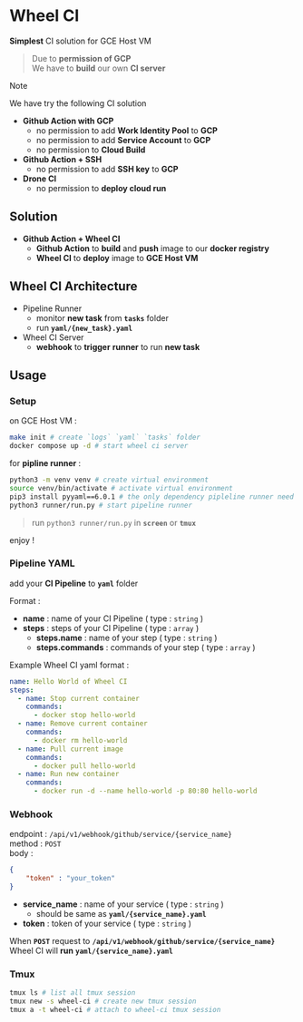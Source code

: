 # Wheel CI 

**Simplest** CI solution for GCE Host VM <br>

> Due to **permission of GCP** <br>
> We have to **build** our own **CI server** <br>

> [!NOTE]
> 
> We have try the following CI solution <br>
> - **Github Action with GCP**
>   - no permission to add **Work Identity Pool** to **GCP** <br>
>   - no permission to add **Service Account** to **GCP** <br>
>   - no permission to **Cloud Build** <br>
> - **Github Action + SSH**
>    - no permission to add **SSH key** to **GCP** <br>
> - **Drone CI**
>    - no permission to **deploy cloud run** <br>

## Solution

- **Github Action + Wheel CI**
  - **Github Action** to **build** and **push** image to our **docker registry** <br>
  - **Wheel CI** to **deploy** image to **GCE Host VM** <br>

## Wheel CI Architecture

- Pipeline Runner 
    - monitor **new task** from **`tasks`** folder
    - run **`yaml/{new_task}.yaml`**
- Wheel CI Server
    - **webhook** to **trigger** **runner** to run **new task**

## Usage

### Setup

on GCE Host VM : 
```bash
make init # create `logs` `yaml` `tasks` folder
docker compose up -d # start wheel ci server
```

for **pipline runner** : 
```bash
python3 -m venv venv # create virtual environment
source venv/bin/activate # activate virtual environment
pip3 install pyyaml==6.0.1 # the only dependency pipleline runner need
python3 runner/run.py # start pipeline runner
```
> run `python3 runner/run.py` in **`screen`** or **`tmux`** <br>

enjoy ! <br>

### Pipeline YAML

add your **CI Pipeline** to **`yaml`** folder <br>

Format : 
- **name** : name of your CI Pipeline ( type : `string` )
- **steps** : steps of your CI Pipeline ( type : `array` )
    - **steps.name** : name of your step ( type : `string` )
    - **steps.commands** : commands of your step ( type : `array` )

Example Wheel CI yaml format : 
```yaml
name: Hello World of Wheel CI
steps:
  - name: Stop current container
    commands:
      - docker stop hello-world
  - name: Remove current container
    commands:
      - docker rm hello-world
  - name: Pull current image
    commands:
      - docker pull hello-world
  - name: Run new container
    commands:
      - docker run -d --name hello-world -p 80:80 hello-world
```

### Webhook

endpoint : `/api/v1/webhook/github/service/{service_name}` <br>
method : `POST` <br>
body :
```json
{
    "token" : "your_token"
}
```
- **service_name** : name of your service ( type : `string` )
    - should be same as **`yaml/{service_name}.yaml`** <br>
- **token** : token of your service ( type : `string` )

When **`POST`** request to **`/api/v1/webhook/github/service/{service_name}`** <br>
Wheel CI will **run** **`yaml/{service_name}.yaml`** <br>


### Tmux

```bash
tmux ls # list all tmux session
tmux new -s wheel-ci # create new tmux session
tmux a -t wheel-ci # attach to wheel-ci tmux session
```